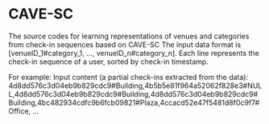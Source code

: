 # CAVE-SC
The source codes for learning representations of venues and categories from check-in sequences based on CAVE-SC
The input data format is [venueID_1#category_1, ..., venueID_n#category_n]. Each line represents the check-in sequence of a user, sorted by check-in timestamp.

For example:
Input content (a partial check-ins extracted from the data):
4d8dd576c3d04eb9b829cdc9#Building,4b5b5e81f964a52062f828e3#NULL,4d8dd576c3d04eb9b829cdc9#Building,4d8dd576c3d04eb9b829cdc9#Building,4bc482934cdfc9b6fcb09821#Plaza,4ccacd52e47f5481d8f0c9f7#Office, ...
